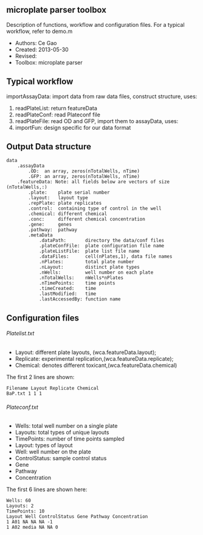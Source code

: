 microplate parser toolbox
-------------------------
Description of functions, workflow and configuration files.
For a typical workflow, refer to demo.m

* Authors: Ce Gao
* Created: 2013-05-30
* Revised:
* Toolbox: microplate parser

Typical workflow
----------------
importAssayData: import data from raw data files, construct structure, uses:
  1. readPlateList:  return featureData
  2. readPlateConf:  read Plateconf file
  3. readPlateFile:  read OD and GFP, import them to assayData, uses:
  4. importFun:      design specific for our data format

Output Data structure
---------------------
```
data
    .assayData
        .OD:  an array, zeros(nTotalWells, nTime)
        .GFP: an array, zeros(nTotalWells, nTime)
    .featureData: Note: all fields below are vectors of size (nTotalWells,:)
        .plate:    plate serial number   
        .layout:   layout type
        .repPlate: plate replicates
        .control:  containing type of control in the well
        .chemical: different chemical
        .conc:     different chemical concentration
        .gene:     genes
        .pathway:  pathway
        .metaData  
            .dataPath:       directory the data/conf files
            .plateConfFile:  plate configuration file name
            .plateListFile:  plate list file name
            .dataFiles:      cell(nPlates,1), data file names      
            .nPlates:        total plate number
            .nLayout:        distinct plate types
            .nWells:         well number on each plate
            .nTotalWells:    nWells*nPlates
            .nTimePoints:    time points
            .timeCreated:    time
            .lastModified:   time
            .lastAccessedBy: function name
```

Configuration files
-------------------
###### Platelist.txt

* Layout:  different plate layouts, (wca.featureData.layout); 
* Replicate: experimental replication,(wca.featureData.replicate); 
* Chemical: denotes different toxicant,(wca.featureData.chemical)

The first 2 lines are shown:

    Filename Layout Replicate Chemical
    BaP.txt 1 1 1

###### Plateconf.txt

* Wells:         total well number on a single plate
* Layouts:       total types of unique layouts
* TimePoints:    number of time points sampled
* Layout:        types of layout
* Well:          well number on the plate
* ControlStatus: sample control status
* Gene
* Pathway
* Concentration

The first 6 lines are shown here:

    Wells: 60                 
    Layouts: 2                 
    TimePoints: 10                 
    Layout Well ControlStatus Gene Pathway Concentration
    1 A01 NA NA NA -1
    1 A02 media NA NA 0
